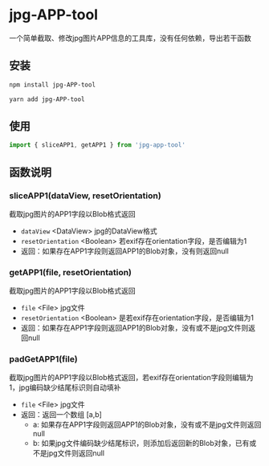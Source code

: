 # jpg-APP-tool
一个简单截取、修改jpg图片APP信息的工具库，没有任何依赖，导出若干函数

## 安装

```bash
npm install jpg-APP-tool
```
```bash
yarn add jpg-APP-tool
```

## 使用
```js
import { sliceAPP1, getAPP1 } from 'jpg-app-tool'
```

## 函数说明

### sliceAPP1(dataView, resetOrientation)
截取jpg图片的APP1字段以Blob格式返回
* `dataView` \<DataView> jpg的DataView格式
* `resetOrientation` \<Boolean> 若exif存在orientation字段，是否编辑为1
* 返回：如果存在APP1字段则返回APP1的Blob对象，没有则返回null

### getAPP1(file, resetOrientation) 
截取jpg图片的APP1字段以Blob格式返回
* `file` \<File> jpg文件
* `resetOrientation` \<Boolean> 是若exif存在orientation字段，是否编辑为1
* 返回：如果存在APP1字段则返回APP1的Blob对象，没有或不是jpg文件则返回null

### padGetAPP1(file) 
截取jpg图片的APP1字段以Blob格式返回，若exif存在orientation字段则编辑为1，jpg编码缺少结尾标识则自动填补
* `file` \<File> jpg文件
* 返回：返回一个数组 [a,b]
	* a: 如果存在APP1字段则返回APP1的Blob对象，没有或不是jpg文件则返回null
	* b: 如果jpg文件编码缺少结尾标识，则添加后返回新的Blob对象，已有或不是jpg文件则返回null
